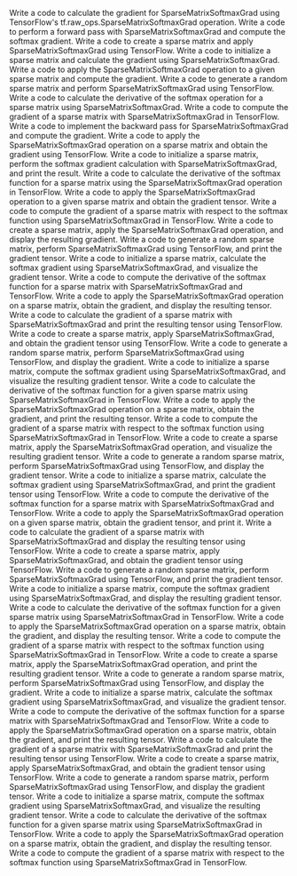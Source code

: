Write a code to calculate the gradient for SparseMatrixSoftmaxGrad using TensorFlow's tf.raw_ops.SparseMatrixSoftmaxGrad operation.
Write a code to perform a forward pass with SparseMatrixSoftmaxGrad and compute the softmax gradient.
Write a code to create a sparse matrix and apply SparseMatrixSoftmaxGrad using TensorFlow.
Write a code to initialize a sparse matrix and calculate the gradient using SparseMatrixSoftmaxGrad.
Write a code to apply the SparseMatrixSoftmaxGrad operation to a given sparse matrix and compute the gradient.
Write a code to generate a random sparse matrix and perform SparseMatrixSoftmaxGrad using TensorFlow.
Write a code to calculate the derivative of the softmax operation for a sparse matrix using SparseMatrixSoftmaxGrad.
Write a code to compute the gradient of a sparse matrix with SparseMatrixSoftmaxGrad in TensorFlow.
Write a code to implement the backward pass for SparseMatrixSoftmaxGrad and compute the gradient.
Write a code to apply the SparseMatrixSoftmaxGrad operation on a sparse matrix and obtain the gradient using TensorFlow.
Write a code to initialize a sparse matrix, perform the softmax gradient calculation with SparseMatrixSoftmaxGrad, and print the result.
Write a code to calculate the derivative of the softmax function for a sparse matrix using the SparseMatrixSoftmaxGrad operation in TensorFlow.
Write a code to apply the SparseMatrixSoftmaxGrad operation to a given sparse matrix and obtain the gradient tensor.
Write a code to compute the gradient of a sparse matrix with respect to the softmax function using SparseMatrixSoftmaxGrad in TensorFlow.
Write a code to create a sparse matrix, apply the SparseMatrixSoftmaxGrad operation, and display the resulting gradient.
Write a code to generate a random sparse matrix, perform SparseMatrixSoftmaxGrad using TensorFlow, and print the gradient tensor.
Write a code to initialize a sparse matrix, calculate the softmax gradient using SparseMatrixSoftmaxGrad, and visualize the gradient tensor.
Write a code to compute the derivative of the softmax function for a sparse matrix with SparseMatrixSoftmaxGrad and TensorFlow.
Write a code to apply the SparseMatrixSoftmaxGrad operation on a sparse matrix, obtain the gradient, and display the resulting tensor.
Write a code to calculate the gradient of a sparse matrix with SparseMatrixSoftmaxGrad and print the resulting tensor using TensorFlow.
Write a code to create a sparse matrix, apply SparseMatrixSoftmaxGrad, and obtain the gradient tensor using TensorFlow.
Write a code to generate a random sparse matrix, perform SparseMatrixSoftmaxGrad using TensorFlow, and display the gradient.
Write a code to initialize a sparse matrix, compute the softmax gradient using SparseMatrixSoftmaxGrad, and visualize the resulting gradient tensor.
Write a code to calculate the derivative of the softmax function for a given sparse matrix using SparseMatrixSoftmaxGrad in TensorFlow.
Write a code to apply the SparseMatrixSoftmaxGrad operation on a sparse matrix, obtain the gradient, and print the resulting tensor.
Write a code to compute the gradient of a sparse matrix with respect to the softmax function using SparseMatrixSoftmaxGrad in TensorFlow.
Write a code to create a sparse matrix, apply the SparseMatrixSoftmaxGrad operation, and visualize the resulting gradient tensor.
Write a code to generate a random sparse matrix, perform SparseMatrixSoftmaxGrad using TensorFlow, and display the gradient tensor.
Write a code to initialize a sparse matrix, calculate the softmax gradient using SparseMatrixSoftmaxGrad, and print the gradient tensor using TensorFlow.
Write a code to compute the derivative of the softmax function for a sparse matrix with SparseMatrixSoftmaxGrad and TensorFlow.
Write a code to apply the SparseMatrixSoftmaxGrad operation on a given sparse matrix, obtain the gradient tensor, and print it.
Write a code to calculate the gradient of a sparse matrix with SparseMatrixSoftmaxGrad and display the resulting tensor using TensorFlow.
Write a code to create a sparse matrix, apply SparseMatrixSoftmaxGrad, and obtain the gradient tensor using TensorFlow.
Write a code to generate a random sparse matrix, perform SparseMatrixSoftmaxGrad using TensorFlow, and print the gradient tensor.
Write a code to initialize a sparse matrix, compute the softmax gradient using SparseMatrixSoftmaxGrad, and display the resulting gradient tensor.
Write a code to calculate the derivative of the softmax function for a given sparse matrix using SparseMatrixSoftmaxGrad in TensorFlow.
Write a code to apply the SparseMatrixSoftmaxGrad operation on a sparse matrix, obtain the gradient, and display the resulting tensor.
Write a code to compute the gradient of a sparse matrix with respect to the softmax function using SparseMatrixSoftmaxGrad in TensorFlow.
Write a code to create a sparse matrix, apply the SparseMatrixSoftmaxGrad operation, and print the resulting gradient tensor.
Write a code to generate a random sparse matrix, perform SparseMatrixSoftmaxGrad using TensorFlow, and display the gradient.
Write a code to initialize a sparse matrix, calculate the softmax gradient using SparseMatrixSoftmaxGrad, and visualize the gradient tensor.
Write a code to compute the derivative of the softmax function for a sparse matrix with SparseMatrixSoftmaxGrad and TensorFlow.
Write a code to apply the SparseMatrixSoftmaxGrad operation on a sparse matrix, obtain the gradient, and print the resulting tensor.
Write a code to calculate the gradient of a sparse matrix with SparseMatrixSoftmaxGrad and print the resulting tensor using TensorFlow.
Write a code to create a sparse matrix, apply SparseMatrixSoftmaxGrad, and obtain the gradient tensor using TensorFlow.
Write a code to generate a random sparse matrix, perform SparseMatrixSoftmaxGrad using TensorFlow, and display the gradient tensor.
Write a code to initialize a sparse matrix, compute the softmax gradient using SparseMatrixSoftmaxGrad, and visualize the resulting gradient tensor.
Write a code to calculate the derivative of the softmax function for a given sparse matrix using SparseMatrixSoftmaxGrad in TensorFlow.
Write a code to apply the SparseMatrixSoftmaxGrad operation on a sparse matrix, obtain the gradient, and display the resulting tensor.
Write a code to compute the gradient of a sparse matrix with respect to the softmax function using SparseMatrixSoftmaxGrad in TensorFlow.